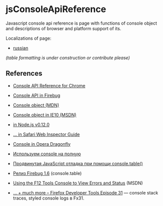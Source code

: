 # jsConsoleApiReference
Javascript console api reference is page with functions of console object and descriptions of browser and platform support of its.

Localizations of page:

* [russian](https://github.com/spmbt/jsConsoleApiReference/blob/master/jsConsoleApiReference-ru.md)

*(table formatting is under construction or contribute please)*

## References

* <a href="https://developer.chrome.com/devtools/docs/console-api">Console API Reference for Chrome</a>
* <a href="https://getfirebug.com/wiki/index.php/Console_API">Console API in Firebug</a>
* <a href="https://developer.mozilla.org/en-US/docs/Web/API/Console">Console object (MDN)</a>
* <a href="https://msdn.microsoft.com/en-us/library/ie/hh772169%28v=vs.85%29.aspx">Console object in IE10 (MSDN)</a>
* <a href="https://nodejs.org/api/console.html">in Node.js v0.12.0</a>
* <a href="https://developer.apple.com/library/mac/documentation/AppleApplications/Conceptual/Safari_Developer_Guide/Console/Console.html#//apple_ref/doc/uid/TP40007874-CH6-SW3">... in Safari Web Inspector Guide</a>
* <a href="http://www.opera.com/dragonfly/documentation/console/">Console in Opera Dragonfly</a>


* <a href="http://habrahabr.ru/post/114483/">Используем console на полную</a>
* <a href="http://habrahabr.ru/post/202394/">Продвинутая JavaScript отладка при помощи console.table()</a>
* <a href="http://habrahabr.ru/post/109046/">Релиз Firebug 1.6</a> (console.table)
* <a href="https://msdn.microsoft.com/library/gg589530">Using the F12 Tools Console to View Errors and Status</a> (MSDN)
* <a href="https://hacks.mozilla.org/2014/05/editable-box-model-multiple-selection-sublime-text-keys-much-more-firefox-developer-tools-episode-31/">... + much more – Firefox Developer Tools Episode 31</a> — console stack traces, styled console logs в Fx31.
